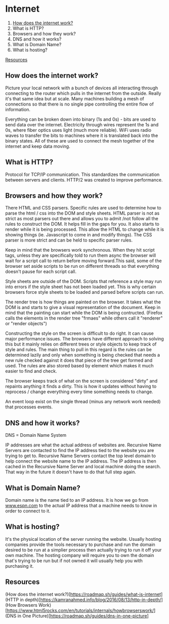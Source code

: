 # Internet
1. [How does the internet work?](how-does-the-internet-work?)
2. What is HTTP?
3. Browsers and how they work?
4. DNS and how it works?
5. What is Domain Name?
6. What is hosting?

[Resources](resources)

## How does the internet work?
Picture your local network with a bunch of devices all interacting through connecting to the router which pulls in the internet from the outside. Really it's that same idea but at scale. Many machines building a mesh of connections so that there is no single pipe controlling the entire flow of information.

Everything can be broken down into binary (1s and 0s) - bits are used to send data over the internet. Electricity through wires represent the 1s and 0s, where fiber optics uses light (much more reliable). WiFi uses radio waves to transfer the bits to machines where it is translated back into the binary states. All of these are used to connect the mesh together of the internet and keep data moving.

## What is HTTP?
Protocol for TCP/IP communication. This standardizes the communication between servers and clients. HTTP/2 was created to improve performance. 

## Browsers and how they work?
There HTML and CSS parsers. Specific rules are used to determine how to parse the html / css into the DOM and style sheets. HTML parser is not as strict as most parsers out there and allows you to admit /not follow all the rules to construct the DOM. It helps fill in the gaps for you. It also starts to render while it is being processed. This allow the HTML to change while it is showing things (ie. Javascript to come in and modify things). The CSS parser is more strict and can be held to specific parser rules.

Keep in mind that the browsers work synchronous. When they hit script tags, unless they are specifically told to run them async the browser will wait for a script call to return before moving forward.This said, some of the browser set aside scripts to be run on different threads so that everything doesn't pause for each script call.

Style sheets are outside of the DOM. Scripts that reference a style may run into errors if the style sheet has not been loaded yet. This is why certain browsers force style sheets to be loaded and parsed before scripts can run.

The render tree is how things are painted on the browser. It takes what the DOM is and starts to give a visual representation of the document. Keep in mind that the painting can start while the DOM is being contructed. (Firefox calls the elements in the render tree "frmaes" while others call it "renderer" or "render objects") 

Constructing the style on the screen is difficult to do right. It can cause major performance issues. The browsers have different approach to solving this but it mainly relies on different trees or style objects to keep track of style and rules. The main thing to pull in this regard is the rules can be determined lazily and only when something is being checked that needs a new rule checked against it does that piece of the tree get formed and used. The rules are also stored based by element which makes it much easier to find and check.  

The browser keeps track of what on the screen is considered "dirty" and repaints anything it finds a dirty. This is how it updates without having to reprocess / change everything every time something needs to change.

An event loop exist on the single thread (minus any network work needed) that processes events.

## DNS and how it works?
DNS = Domain Name System

IP addresses are what the actual address of websites are. Recursive Name Servers are contacted to find the IP address tied to the website you are trying to get to. Recursive Name Servers contact the top level domain to help connect the website name to the IP address. The IP address is then cached in the Recursive Name Server and local machine doing the search. That way in the future it doesn't have to do that full step again.

## What is Domain Name?
Domain name is the name tied to an IP address. It is how we go from www.espn.com to the actual IP address that a machine needs to know in order to connect to it.

## What is hosting?
It's the physical location of the server running the website. Usually hosting companies provide the tools necessary to purchase and run the domain desired to be run at a simplier process then actually trying to run it off your own machine. The hosting company will require you to own the domain that's trying to be run but if not owned it will usually help you with purchasing it.

## Resources
(How does the internet work?)[https://roadmap.sh/guides/what-is-internet]
(HTTP in depth)[https://kamranahmed.info/blog/2016/08/13/http-in-depth/]
(How Browsers Work)[https://www.html5rocks.com/en/tutorials/internals/howbrowserswork/]
(DNS in One Picture)[https://roadmap.sh/guides/dns-in-one-picture]